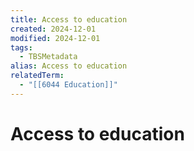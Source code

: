 ```yaml
---
title: Access to education
created: 2024-12-01
modified: 2024-12-01
tags:
  - TBSMetadata
alias: Access to education
relatedTerm:
  - "[[6044 Education]]"
---
```

# Access to education
